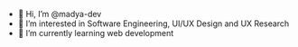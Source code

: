 
- 👋 Hi, I’m @madya-dev
- 👀 I’m interested in Software Engineering, UI/UX Design and UX Research
- 🌱 I’m currently learning web development

<!---
madya-dev/madya-dev is a ✨ special ✨ repository because its `README.md` (this file) appears on your GitHub profile.
You can click the Preview link to take a look at your changes.
--->
